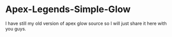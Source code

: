 # Apex-Legends-Simple-Glow
I have still my old version of apex glow source so I will just share it here with you guys.
